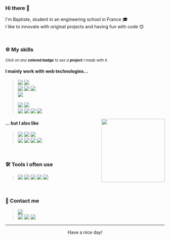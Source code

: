 
### Hi there 👋

I'm Baptiste, student in an engineering school in France 🎓<br />
I like to innovate with original projects and having fun with code 😊

<br />

### ⚙️ My skills

<i><sub>Click on any <b>colored badge</b> to see a <b>project</b> I made with it.</sub></i>

#### I mainly work with web technologies...

> [<img src="https://img.shields.io/badge/-JavaScript-027AB9?style=flat-square&logo=JavaScript&logoColor=white">](https://github.com/BaptisteMiq/TSP-WEBGL-Visualization) [<img src="https://img.shields.io/badge/-TypeScript-007ACC?style=flat-square&logo=TypeScript&logoColor=white">](https://github.com/BaptisteMiq/pt2json) <br />
[<img src="https://img.shields.io/badge/-React-0088CC?style=flat-square&logo=React&logoColor=white">](https://github.com/CosyDEV/react-pdf-exporter) [<img src="https://img.shields.io/badge/-Vue.js-41B883?style=flat-square&logo=Node.js&logoColor=white&width=6464">]() [<img src="https://img.shields.io/badge/-Angular-888888?style=flat-square&logo=Angular&logoColor=white&width=6464">](https://github.com/BaptisteMiq) <br />
[<img src="https://img.shields.io/badge/-Node.js-339933?style=flat-square&logo=Node.js&logoColor=white&width=6464">](https://github.com/HiDEVTeam/udp-rcon) <br /><br />
[<img src="https://img.shields.io/badge/-PHP-777BB4?style=flat-square&logo=PHP&logoColor=white">](https://github.com/BaptisteMiq/ProjetWeb) [<img src="https://img.shields.io/badge/-Symfony-027AB9?style=flat-square&logo=Symfony&logoColor=white">](https://github.com/BaptisteMiq/ProjetWeb) <br />
[<img src="https://img.shields.io/badge/-MySQL-4479A1?style=flat-square&logo=MySQL&logoColor=white">](https://youtu.be/2ttxrnF1MP4) [<img src="https://img.shields.io/badge/-PostgreSQL-336791?style=flat-square&logo=PostgreSQL&logoColor=white">](https://youtu.be/aU4ewip0PAc) [<img src="https://img.shields.io/badge/-MongoDB-13AA52?style=flat-square&logo=MongoDB&logoColor=white">](https://youtu.be/Sc_eIBBVGCs) [<img src="https://img.shields.io/badge/-MariaDB-888888?style=flat-square&logo=MariaDB&logoColor=white">](https://github.com/BaptisteMiq)


<img align="right" src="https://stickershop.line-scdn.net/sticonshop/v1/sticon/5c31c612040ab12ebe4c0cba/iphone/031.png" width="200">

#### ... but I also like

  
> [<img src="https://img.shields.io/badge/-Python-3776AB?style=flat-square&logo=Python&logoColor=white">](https://github.com/BaptisteMiq/VRP-Project) [<img src="https://img.shields.io/badge/-Java-5391FE?style=flat-square&logo=Java&logoColor=white">](https://github.com/BaptisteMiq/2DRayCasting) [<img src="https://img.shields.io/badge/-Processing-006699?style=flat-square&logo=Processing%20Foundation&logoColor=white">](https://youtu.be/g83FAtvDjlc) <br />
[<img src="https://img.shields.io/badge/-C-239120?style=flat-square&logo=C&logoColor=white">](https://github.com/BaptisteMiq/Sorting-algorithm-C) [<img src="https://img.shields.io/badge/-C++-00599C?style=flat-square&logo=C%2B%2B&logoColor=white">](https://youtu.be/Klf3MZlY8Ys) [<img src="https://img.shields.io/badge/-Go-888888?style=flat-square&logo=Go&logoColor=white">](https://github.com/BaptisteMiq) [<img src="https://img.shields.io/badge/-GNU%20Bash-4EAA25?style=flat-square&logo=GNU%20Bash&logoColor=white">](https://youtu.be/XWPNY50jQZg) 

<br />

### 🛠️ Tools I often use

> [<img src="https://img.shields.io/badge/-GitLab-FCA121?style=flat-square&logo=GitLab&logoColor=white">](https://github.com/BaptisteMiq) [<img src="https://img.shields.io/badge/-Jira-0052CC?style=flat-square&logo=Jira&logoColor=white">](https://github.com/BaptisteMiq) [<img src="https://img.shields.io/badge/-Docker-2496ED?style=flat-square&logo=Docker&logoColor=white">](https://github.com/HiDEVTeam) [<img src="https://img.shields.io/badge/-Trello-0079BF?style=flat-square&logo=Trello&logoColor=white">](https://github.com/HiDEVTeam) [<img src="https://img.shields.io/badge/-Figma-F24E1E?style=flat-square&logo=Figma&logoColor=white">](https://bit.ly/3qDXwc1)

<br />

### 📝 Contact me

> [<img src="https://img.shields.io/badge/-baptistemi2000@gmail.com-D14836?style=flat-square&logo=Gmail&logoColor=white">](mailto:baptistemi2000@gmail.com)<br />
[<img src="https://img.shields.io/badge/-LinkedIn-0077B5?style=flat-square&logo=LinkedIn&logoColor=white">](https://www.linkedin.com/in/baptistemiquel/) [<img src="https://img.shields.io/badge/-YouTube-FF0000?style=flat-square&logo=Youtube&logoColor=white">](https://www.youtube.com/channel/UC_09-BA5q-2LLpUj9bceNDg/videos) [<img src="https://img.shields.io/badge/-Instagram-E4405F?style=flat-square&logo=Instagram&logoColor=white">](https://www.instagram.com/baptistemiq/)

---

<p align="center">
<div align="center">Have a nice day!</div>
